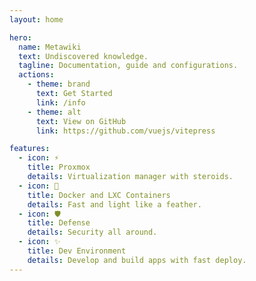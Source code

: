 ```yaml
---
layout: home

hero:
  name: Metawiki
  text: Undiscovered knowledge.
  tagline: Documentation, guide and configurations.
  actions:
    - theme: brand
      text: Get Started
      link: /info
    - theme: alt
      text: View on GitHub
      link: https://github.com/vuejs/vitepress

features:
  - icon: ⚡️
    title: Proxmox
    details: Virtualization manager with steroids.
  - icon: 🐋
    title: Docker and LXC Containers
    details: Fast and light like a feather.
  - icon: 🛡️
    title: Defense
    details: Security all around.
  - icon: ✨
    title: Dev Environment
    details: Develop and build apps with fast deploy.
---
```


